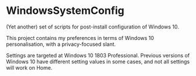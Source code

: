 # WindowsSystemConfig

(Yet another) set of scripts for post-install configuration of Windows 10.

This project contains my preferences in terms of Windows 10 personalisation, with a privacy-focused slant.

Settings are targeted at Windows 10 1803 Professional. Previous versions of Windows 10 have different setting values in some cases, and not all settings will work on Home.
